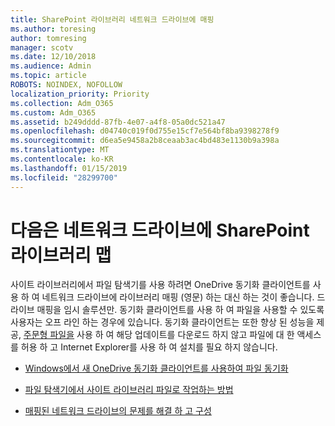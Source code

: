 ```yaml
---
title: SharePoint 라이브러리 네트워크 드라이브에 매핑
ms.author: toresing
author: tomresing
manager: scotv
ms.date: 12/10/2018
ms.audience: Admin
ms.topic: article
ROBOTS: NOINDEX, NOFOLLOW
localization_priority: Priority
ms.collection: Adm_O365
ms.custom: Adm_O365
ms.assetid: b249dddd-87fb-4e07-a4f8-05a0dc521a47
ms.openlocfilehash: d04740c019f0d755e15cf7e564bf8ba9398278f9
ms.sourcegitcommit: d6ea5e9458a2b8ceaab3ac4bd483e1130b9a398a
ms.translationtype: MT
ms.contentlocale: ko-KR
ms.lasthandoff: 01/15/2019
ms.locfileid: "28299700"
---
```

# <a name="map-a-sharepoint-library-to-a-network-drive"></a>다음은 네트워크 드라이브에 SharePoint 라이브러리 맵

사이트 라이브러리에서 파일 탐색기를 사용 하려면 OneDrive 동기화 클라이언트를 사용 하 여 네트워크 드라이브에 라이브러리 매핑 (영문) 하는 대신 하는 것이 좋습니다. 드라이브 매핑을 임시 솔루션만. 동기화 클라이언트를 사용 하 여 파일을 사용할 수 있도록 사용자는 오프 라인 하는 경우에 있습니다. 동기화 클라이언트는 또한 향상 된 성능을 제공, [주문형 파일을](https://support.office.com/en-us/article/Learn-about-OneDrive-Files-On-Demand-0E6860D3-D9F3-4971-B321-7092438FB38E) 사용 하 여 해당 업데이트를 다운로드 하지 않고 파일에 대 한 액세스를 허용 하 고 Internet Explorer를 사용 하 여 설치를 필요 하지 않습니다. 
  
- [Windows에서 새 OneDrive 동기화 클라이언트를 사용하여 파일 동기화](https://go.microsoft.com/fwlink/?linkid=866427)
    
- [ 파일 탐색기에서 사이트 라이브러리 파일로 작업하는 방법 ](https://go.microsoft.com/fwlink/?linkid=866291)
    
- [매핑된 네트워크 드라이브의 문제를 해결 하 고 구성](https://support.microsoft.com/kb/2616712)
    

